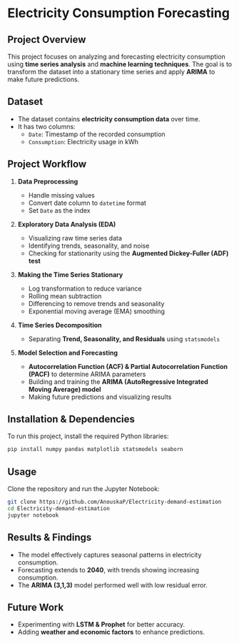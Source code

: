 # Electricity Consumption Forecasting

## Project Overview
This project focuses on analyzing and forecasting electricity consumption using **time series analysis** and **machine learning techniques**. The goal is to transform the dataset into a stationary time series and apply **ARIMA** to make future predictions.

## Dataset
- The dataset contains **electricity consumption data** over time.
- It has two columns:
  - `Date`: Timestamp of the recorded consumption
  - `Consumption`: Electricity usage in kWh

## Project Workflow
1. **Data Preprocessing**
   - Handle missing values
   - Convert date column to `datetime` format
   - Set `Date` as the index

2. **Exploratory Data Analysis (EDA)**
   - Visualizing raw time series data
   - Identifying trends, seasonality, and noise
   - Checking for stationarity using the **Augmented Dickey-Fuller (ADF) test**

3. **Making the Time Series Stationary**
   - Log transformation to reduce variance
   - Rolling mean subtraction
   - Differencing to remove trends and seasonality
   - Exponential moving average (EMA) smoothing

4. **Time Series Decomposition**
   - Separating **Trend, Seasonality, and Residuals** using `statsmodels`

5. **Model Selection and Forecasting**
   - **Autocorrelation Function (ACF) & Partial Autocorrelation Function (PACF)** to determine ARIMA parameters
   - Building and training the **ARIMA (AutoRegressive Integrated Moving Average) model**
   - Making future predictions and visualizing results

## Installation & Dependencies
To run this project, install the required Python libraries:

```bash
pip install numpy pandas matplotlib statsmodels seaborn
```

## Usage
Clone the repository and run the Jupyter Notebook:

```bash
git clone https://github.com/AnouskaP/Electricity-demand-estimation
cd Electricity-demand-estimation
jupyter notebook
```

## Results & Findings
- The model effectively captures seasonal patterns in electricity consumption.
- Forecasting extends to **2040**, with trends showing increasing consumption.
- The **ARIMA (3,1,3)** model performed well with low residual error.

## Future Work
- Experimenting with **LSTM & Prophet** for better accuracy.
- Adding **weather and economic factors** to enhance predictions.


